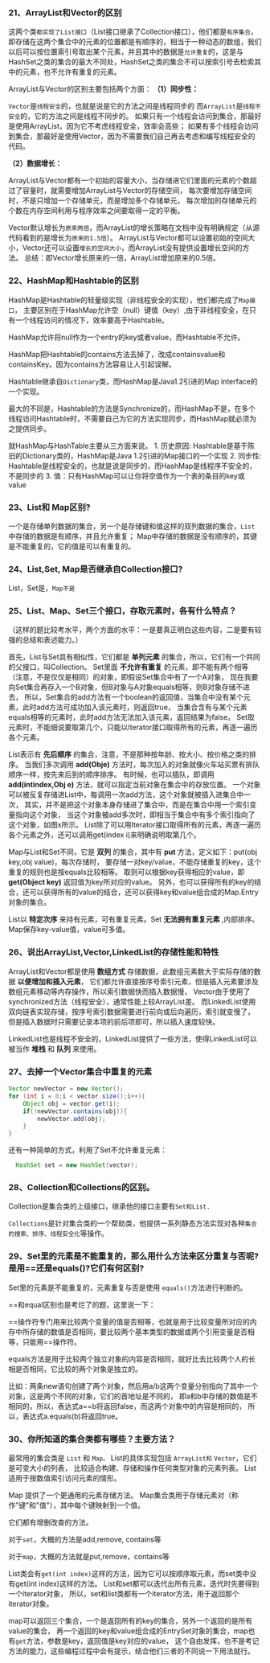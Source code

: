 ### 21、ArrayList和Vector的区别

  这两个类`都实现了List接口`（List接口继承了Collection接口），他们都是`有序集合`，即存储在这两个集合中的元素的位置都是有顺序的，相当于一种动态的数组，我们以后可以按位置索引号取出某个元素，并且其中的数据是`允许重复`的，这是与HashSet之类的集合的最大不同处，HashSet之类的集合不可以按索引号去检索其中的元素，也不允许有重复的元素。

  ArrayList与Vector的区别主要包括两个方面：
  **（1）同步性：**

   `Vector`是`线程安全`的，也就是说是它的方法之间是线程同步的
   而`ArrayList`是`线程不安全`的，它的方法之间是线程不同步的。
   如果只有一个线程会访问到集合，那最好是使用ArrayList，因为它不考虑线程安全，效率会高些；
   如果有多个线程会访问到集合，那最好是使用Vector，因为不需要我们自己再去考虑和编写线程安全的代码。

  **（2）数据增长：**

   ArrayList与Vector都有一个初始的容量大小，当存储进它们里面的元素的个数超过了容量时，就需要增加ArrayList与Vector的存储空间，
   每次要增加存储空间时，不是只增加一个存储单元，而是增加多个存储单元，
   每次增加的存储单元的个数在内存空间利用与程序效率之间要取得一定的平衡。
   
   Vector默认增长为`原来两倍`，而ArrayList的增长策略在文档中没有明确规定（从源代码看到的是增长为`原来的1.5倍`）。
   ArrayList与Vector都可以设置初始的空间大小，Vector还可以设置`增长的空间大小`，而ArrayList没有提供设置增长空间的方法。
   总结：即Vector增长原来的一倍，ArrayList增加原来的0.5倍。

### 22、HashMap和Hashtable的区别

  HashMap是Hashtable的轻量级实现（非线程安全的实现），他们都完成了`Map接口`，
  主要区别在于HashMap允许空（null）键值（key）,由于非线程安全，在只有一个线程访问的情况下，效率要高于Hashtable。

  HashMap允许将null作为一个entry的key或者value，而Hashtable不允许。

  HashMap把Hashtable的contains方法去掉了，改成containsvalue和containsKey。因为contains方法容易让人引起误解。

  Hashtable继承自`Dictionary`类，而HashMap是Java1.2引进的Map interface的一个实现。

  最大的不同是，Hashtable的方法是Synchronize的，而HashMap不是，在多个线程访问Hashtable时，不需要自己为它的方法实现同步，而HashMap就必须为之提供同步。

  就HashMap与HashTable主要从三方面来说。
    1. 历史原因: Hashtable是基于陈旧的Dictionary类的，HashMap是Java 1.2引进的Map接口的一个实现
    2. 同步性: Hashtable是线程安全的，也就是说是同步的，而HashMap是线程序不安全的，不是同步的
    3. 值：只有HashMap可以让你将空值作为一个表的条目的key或value



### 23、List和 Map区别?

  一个是存储单列数据的集合，另一个是存储键和值这样的双列数据的集合，`List`中存储的数据是有顺序，并且允许重复；
  Map中存储的数据是没有顺序的，其键是不能重复的，它的值是可以有重复的。

### 24、List,Set, Map是否继承自Collection接口?

   List，Set是，`Map不是`

### 25、List、Map、Set三个接口，存取元素时，各有什么特点？

  （这样的题比较考水平，两个方面的水平：一是要真正明白这些内容，二是要有较强的总结和表述能力。）

  首先，List与Set具有相似性，它们都是 **单列元素** 的集合，所以，它们有一个共同的父接口，叫Collection。
  Set里面 **不允许有重复** 的元素，即不能有两个相等（注意，不是仅仅是相同）的对象，即假设Set集合中有了一个A对象，
  现在我要向Set集合再存入一个B对象，但B对象与A对象equals相等，则B对象存储不进去，
  所以，Set集合的add方法有一个boolean的返回值，当集合中没有某个元素，此时add方法可成功加入该元素时，则返回true，
  当集合含有与某个元素equals相等的元素时，此时add方法无法加入该元素，返回结果为false。
  Set取元素时，不能细说要取第几个，只能以Iterator接口取得所有的元素，再逐一遍历各个元素。

  List表示有 **先后顺序** 的集合，注意，不是那种按年龄、按大小、按价格之类的排序。
  当我们多次调用 **add(Obje)** 方法时，每次加入的对象就像火车站买票有排队顺序一样，按先来后到的顺序排序。
  有时候，也可以插队，即调用 **add(intindex,Obj e)** 方法，就可以指定当前对象在集合中的存放位置。
  一个对象可以被反复存储进List中，每调用一次add方法，这个对象就被插入进集合中一次，
  其实，并不是把这个对象本身存储进了集合中，而是在集合中用一个索引变量指向这个对象，
  当这个对象被add多次时，即相当于集合中有多个索引指向了这个对象，如图x所示。
  List除了可以用Iterator接口取得所有的元素，再逐一遍历各个元素之外，还可以调用get(index i)来明确说明取第几个。

  Map与List和Set不同，它是 **双列** 的集合，其中有 **put** 方法，定义如下：put(obj key,obj value)，每次存储时，
  要存储一对key/value，不能存储重复的key，这个重复的规则也是按equals比较相等。
  取则可以根据key获得相应的value，即 **get(Object key)** 返回值为key所对应的value。
  另外，也可以获得所有的key的结合，还可以获得所有的value的结合，还可以获得key和value组合成的Map.Entry对象的集合。

  List以 **特定次序** 来持有元素，可有重复元素。Set **无法拥有重复元素** ,内部排序。Map保存key-value值，value可多值。

### 26、说出ArrayList,Vector,LinkedList的存储性能和特性

  ArrayList和Vector都是使用 **数组方式** 存储数据，此数组元素数大于实际存储的数据 **以便增加和插入元素**，
  它们都允许直接按序号索引元素，但是插入元素要涉及数组元素移动等内存操作，所以索引数据快而插入数据慢，
  Vector由于使用了synchronized方法（线程安全），通常性能上较ArrayList差。
  而LinkedList使用双向链表实现存储，按序号索引数据需要进行前向或后向遍历，索引就变慢了，
  但是插入数据时只需要记录本项的前后项即可，所以插入速度较快。

  LinkedList也是线程不安全的，LinkedList提供了一些方法，使得LinkedList可以被当作 **堆栈** 和 **队列** 来使用。

### 27、去掉一个Vector集合中重复的元素

  ```JAVA
  Vector newVector = new Vector();
  for (int i = 0;i < vector.size();i++){
      Object obj = vector.get(i);
      if(!newVector.contains(obj)){
          newVector.add(obj);
      }
  }
  ```
  还有一种简单的方式，利用了Set不允许重复元素：
  ```java
    HashSet set = new HashSet(vector);
  ```

### 28、Collection和Collections的区别。

  Collection是集合类的上级接口，继承他的接口主要有`Set和List.`

  `Collections`是针对集合类的一个帮助类，他提供一系列静态方法实现对各种`集合的搜索、排序、线程安全化`等操作。

### 29、Set里的元素是不能重复的，那么用什么方法来区分重复与否呢?是用==还是equals()?它们有何区别?

  Set里的元素是不能重复的，元素重复与否是使用 `equals()`方法进行判断的。

  ==和equal区别也是考烂了的题，这里说一下：

  ==操作符专门用来比较两个变量的值是否相等，也就是用于比较变量所对应的内存中所存储的数值是否相同，要比较两个基本类型的数据或两个引用变量是否相等，只能用==操作符。

  equals方法是用于比较两个独立对象的内容是否相同，就好比去比较两个人的长相是否相同，它比较的两个对象是独立的。

  比如：两条new语句创建了两个对象，然后用a/b这两个变量分别指向了其中一个对象，这是两个不同的对象，它们的首地址是不同的，
  即a和b中存储的数值是不相同的，所以，表达式a==b将返回false，而这两个对象中的内容是相同的，
  所以，表达式a.equals(b)将返回true。


### 30、你所知道的集合类都有哪些？主要方法？

  最常用的集合类是 `List` 和 `Map。` List的具体实现包括 `ArrayList和` `Vector`，它们是可变大小的列表，
  比较适合构建、存储和操作任何类型对象的元素列表。 List适用于按数值索引访问元素的情形。

  Map 提供了一个更通用的元素存储方法。 Map集合类用于存储元素对（称作"键"和"值"），其中每个键映射到一个值。

  它们都有增删改查的方法。

  对于`set`，大概的方法是add,remove, contains等

  对于`map`，大概的方法就是put,remove，contains等

  List类会有`get(int index)`这样的方法，因为它可以按顺序取元素，而set类中没有get(int index)这样的方法。
  List和set都可以迭代出所有元素，迭代时先要得到一个iterator对象，
  所以，set和list类都有一个iterator方法，用于返回那个iterator对象。

  map可以返回三个集合，一个是返回所有的key的集合，另外一个返回的是所有value的集合，
  再一个返回的key和value组合成的EntrySet对象的集合，map也有`get`方法，参数是key，返回值是key对应的value，
  这个自由发挥，也不是考记方法的能力，这些编程过程中会有提示，结合他们三者的不同说一下用法就行。
